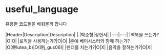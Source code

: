 # useful_language
유용한 코드들을 배워볼까 합니다

|Header|Description|Description|
|.|박준형|정현서|
|:--:|:--:|
|맥북을 쓰는가?|O|O|
|로직을 사용하는가?|O|O|
|존예 베이시스터와 함께 하는가?|O(@lutea_b)|O(@j_gus06)|
|펜더를 치는가?|O|X|
|음악을 잘하는가?|O|X|
